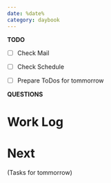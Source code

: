 ```yaml
---
date: %date%
category: daybook
---
```


**TODO**

- [ ] Check Mail
- [ ] Check Schedule
- [ ] Prepare ToDos for tommorrow


**QUESTIONS**



Work Log
========



Next
====
(Tasks for tommorrow)
